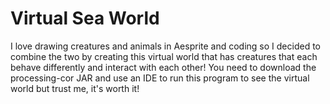 # Virtual Sea World
I love drawing creatures and animals in Aesprite and coding so I decided to combine the two by creating this virtual world that has creatures that each behave differently and interact with each other! You need to download the processing-cor JAR and use an IDE to run this program to see the virtual world but trust me, it's worth it!
